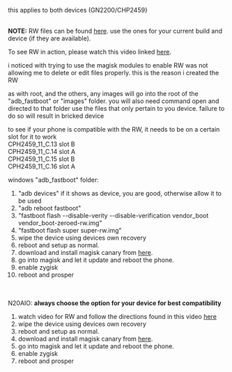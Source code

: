this applies to both devices (GN2200/CHP2459}

<br><b>NOTE:</b> RW files can be found [here](https://github.com/babyskylar/phonedev/releases/tag/RW). use the ones for your current build and device (if they are available).

To see RW in action, please watch this video linked [here](https://youtu.be/fNp9pZUJXmE?si=rS0YNHv42p6V_iWb).

i noticed with trying to use the magisk modules to enable RW was not allowing me to delete or edit files properly. this is the reason i created the RW

as with root, and the others, any images will go into the root of the "adb_fastboot" or "images" folder. you will also need command open and directed to that folder
use the files that only pertain to you device. failure to do so will result in bricked device

to see if your phone is compatible with the RW, it needs to be on a certain slot for it to work
<br>CPH2459_11_C.13 slot B
<br>CPH2459_11_C.14 slot A
<br>CPH2459_11_C.15 slot B
<br>CPH2459_11_C.16 slot A

windows "adb_fastboot" folder: 
1. "adb devices" if it shows as device, you are good, otherwise allow it to be used
2. "adb reboot fastboot"
3. "fastboot flash --disable-verity --disable-verification vendor_boot vendor_boot-zeroed-rw.img"
4. "fastboot flash super super-rw.img"
5. wipe the device using devices own recovery
6. reboot and setup as normal.
7. download and install magisk canary from [here](https://github.com/babyskylar/phonedev/releases/download/files-needed/magisk-canary.apk).
8. go into magisk and let it update and reboot the phone.
9. enable zygisk
10. reboot and prosper

<br><br>N20AIO:
**always choose the option for your device for best compatibility**
1. watch video for RW and follow the directions found in this video [here](https://youtu.be/Sa7nrsNlccw?si=i4CY9vmhQulLKu1w)
2. wipe the device using devices own recovery
3. reboot and setup as normal.
4. download and install magisk canary from [here](https://github.com/babyskylar/phonedev/releases/download/files-needed/magisk-canary.apk).
5. go into magisk and let it update and reboot the phone.
6. enable zygisk
7. reboot and prosper
